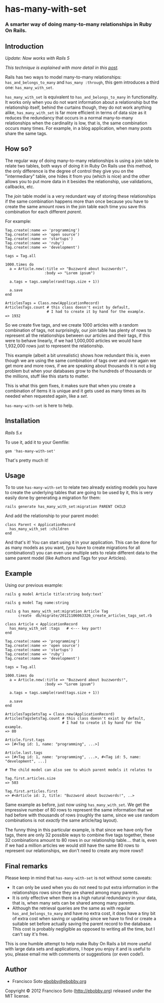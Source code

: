 # has-many-with-set

### A smarter way of doing many-to-many relationships in Ruby On Rails.

## Introduction

*Update: Now works with Rails 5*

*This technique is explained with more detail in this [post](https://ebobby.org/2018/09/25/using-sets-for-many-to-many-relationships/).*

Rails has two ways to model many-to-many relationships: `has_and_belongs_to_many` and `has_many :through`, this gem introduces a third one: `has_many_with_set`.

`has_many_with_set` is equivalent to `has_and_belongs_to_many` in functionality. It works only when you do not want information about a relationship but the relationship itself, behind the curtains though, they do not work anything alike, `has_many_with_set` is far more efficient in terms of data size as it reduces the redundancy that occurs in a normal many-to-many relationships when the cardinality is low, that is, the same combination occurs many times. For example, in a blog application, when many posts share the same tags.

## How so?

The regular way of doing many-to-many relationships is using a join table to relate two tables, both ways of doing it in Ruby On Rails use this method, the only difference is the degree of control they give you on the "intermediary" table, one hides it from you (which is nice) and the other allows you to put more data in it besides the relationship, use validations, callbacks, etc.

The _join_ table model is a very redundant way of storing these relationships if the same combination happens more than once because you have to create the same amount rows in the join table each time you save this combination for each different _parent_.

For example:

```
Tag.create(:name => 'programming')
Tag.create(:name => 'open source')
Tag.create(:name => 'startups')
Tag.create(:name => 'ruby')
Tag.create(:name => 'development')

tags = Tag.all

1000.times do
  a = Article.new(:title => "Buzzword about buzzwords!",
                  :body => "Lorem ipsum")

  a.tags = tags.sample(rand(tags.size + 1))

  a.save
end

ArticlesTags = Class.new(ApplicationRecord)
ArticlesTags.count # this class doesn't exist by default,
                   # I had to create it by hand for the example.
=> 1932
```

So we create five tags, and we create 1000 articles with a random combination of tags, not surprisingly, our join table has plenty of rows to represent all the relationships between our articles and their tags, if this were to behave linearly, if we had 1,000,000 articles we would have 1,932,000 rows just to represent the relationship.

This example  (albeit a bit unrealistic) shows how redundant this is, even though we are using the same combination of tags over and over again we get more and more rows, if we are speaking about thousands it is not a big problem but when your databases grow to the hundreds of thousands or the millions, stuff like this starts to matter.

This is what this gem fixes, it makes sure that when you create a combination of items it is unique and it gets used as many times as its needed when requested again, like a *set*.

`has-many-with-set` is here to help.

## Installation

*Rails 5.x*

To use it, add it to your Gemfile:

`gem 'has-many-with-set'`

That's pretty much it!

## Usage

To to use `has-many-with-set` to relate two already existing models you have to create the underlying tables that are going to be used by it, this is very easily done by generating a migration for them:

`rails generate has_many_with_set:migration PARENT CHILD`

And add the relationship to your parent model:

```
class Parent < ApplicationRecord
  has_many_with_set :children
end
```

And that's it! You can start using it in your application. This can be done for as many models as you want, (you have to create migrations for all combinations!) you can even use multiple sets to relate different data to the same parent model (like Authors and Tags for your Articles).

## Example

Using our previous example:

```
rails g model Article title:string body:text`

rails g model Tag name:string

rails g has_many_with_set:migration Article Tag
      create  db/migrate/20121106063326_create_articles_tags_set.rb

class Article < ApplicationRecord
  has_many_with_set :tags   # <--- key part!
end

Tag.create(:name => 'programming')
Tag.create(:name => 'open source')
Tag.create(:name => 'startups')
Tag.create(:name => 'ruby')
Tag.create(:name => 'development')

tags = Tag.all

1000.times do
  a = Article.new(:title => "Buzzword about buzzwords!",
                  :body => "Lorem ipsum")

  a.tags = tags.sample(rand(tags.size + 1))

  a.save
end

ArticlesTagsSetsTag = Class.new(ApplicationRecord)
ArticlesTagsSetsTag.count # this class doesn't exist by default,
                          # I had to create it by hand for the example.
=> 80

Article.first.tags
=> [#<Tag id: 1, name: "programming", ...>]

Article.last.tags
=> [#<Tag id: 1, name: "programming", ...>, #<Tag id: 5, name: "development", ...]

# The child model can also see to which parent models it relates to

Tag.first.articles.size
=> 503

Tag.first.articles.first
=> #<Article id: 2, title: "Buzzword about buzzwords!", ..>

```

Same example as before, just now using `has_many_with_set`. We get the impressive number of 80 rows to represent the same information that we had before with thousands of rows (roughly the same, since we use random combinations is not _exactly_ the same article/tag layout).

The funny thing in this particular example, is that since we have only five tags, there are only 32 possible ways to combine five tags together, these 32 combinations amount to 80 rows in our relationship table.... that is, even if we had a million articles we would still have the same 80 rows to represent our relationships, we don't need to create any more rows!!

## Final remarks

Please keep in mind that `has-many-with-set` is not without some caveats:

* It can only be used when you do not need to put extra information in the relationships rows since they are shared among many parents.
* It is only effective when there is a high natural redundancy in your data, that is, when many sets can be shared among many parents.
* Although the retrieval queries are the same as with regular `has_and_belongs_to_many` and have no extra cost, it does have a tiny bit of extra cost when saving or updating since we have to find or create a suitable set before actually saving the parent record to the database. This cost is probably negligible as opposed to writing all the time, but I can't say it's free.

This is one humble attempt to help make Ruby On Rails a bit more useful with large data sets and applications, I hope you enjoy it and is useful to you, please email me with comments or suggestions (or even code!).

## Author

* Francisco Soto <ebobby@ebobby.org>

Copyright © 2012 Francisco Soto (http://ebobby.org) released under the MIT license.
